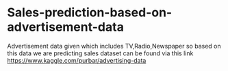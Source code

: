 # Sales-prediction-based-on-advertisement-data
Advertisement data given which includes TV,Radio,Newspaper so based on this data we are predicting sales
dataset can be found via this link https://www.kaggle.com/purbar/advertising-data
